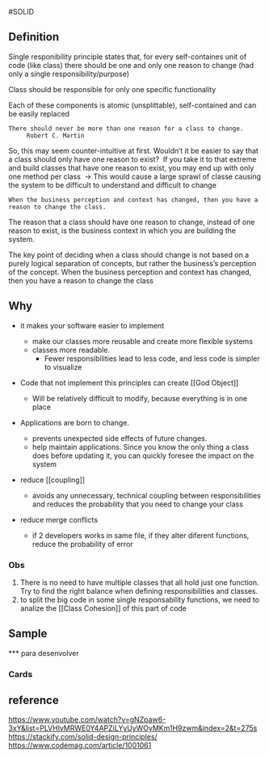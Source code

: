 #SOLID 

## Definition

Single responibility principle states that, for every self-containes unit of code (like class) there should be one and only one reason to change (had only a single responsibility/purpose)

Class should be responsible for only one specific functionality

Each of these components is atomic (unsplittable), self-contained and can be easily replaced


	There should never be more than one reason for a class to change.
		 Robert C. Martin

So, this may seem counter-intuitive at first. Wouldn’t it be easier to say that a class should only have one reason to exist?
	 If you take it to that extreme and build classes that have one reason to exist, you may end up with only one method per class
		 -> This would cause a large sprawl of classe causing the system to be difficult to understand and difficult to change


	When the business perception and context has changed, then you have a reason to change the class.

The reason that a class should have one reason to change, instead of one reason to exist, is the business context in which you are building the system.

The key point of deciding when a class should change is not based on a purely logical separation of concepts, but rather the business’s perception of the concept. When the business perception and context has changed, then you have a reason to change the class


## Why

- it makes your software easier to implement 
	-  make our classes more reusable and create more flexible systems
	-  classes more readable.
		- Fewer responsibilities lead to less code, and less code is simpler to visualize
	
- Code that not implement this principles can create [[God Object]]
	- Will be relatively difficult to modify, because everything is in one place
	
- Applications are born to change.
	- prevents unexpected side effects of future changes.
	- help maintain applications. Since you know the only thing a class does before updating it, you  can quickly foresee the impact on the system 
	
-  reduce [[coupling]]
	- avoids any unnecessary, technical coupling between responsibilities and reduces the probability that you need to change your class

- reduce merge conflicts
	- if 2 developers works in same file, if they alter diferent functions, reduce the probability of error

### Obs

1. There is no need to have multiple classes that all hold just one function. Try to find the right balance when defining responsibilities and classes.
2. to split the big code in some single responsability functions, we need to analize the [[Class Cohesion]] of this part of code

## Sample
*** para desenvolver



### Cards



## reference

https://www.youtube.com/watch?v=gNZpaw6-3xY&list=PLVHlvMRWE0Y4APZiLYyUyWOyMKm1H9zwm&index=2&t=275s
https://stackify.com/solid-design-principles/
https://www.codemag.com/article/1001061
